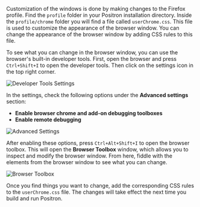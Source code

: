 Customization of the windows is done by making changes to the Firefox profile. Find the `profile` folder in your Positron installation directory. Inside the `profile/chrome` folder you will find a file called `userChrome.css`. This file is used to customize the appearance of the browser window. You can change the appearance of the browser window by adding CSS rules to this file.

To see what you can change in the browser window, you can use the browser's built-in developer tools. First, open the browser and press `Ctrl+Shift+I` to open the developer tools. Then click on the settings icon in the top right corner.

![Developer Tools Settings](/positron/assets/devtools-settings.png)

In the settings, check the following options under the **Advanced settings** section:

- **Enable browser chrome and add-on debugging toolboxes**
- **Enable remote debugging**

![Advanced Settings](/positron/assets/advanced-settings.png)

After enabling these options, press `Ctrl+Alt+Shift+I` to open the browser toolbox. This will open the **Browser Toolbox** window, which allows you to inspect and modify the browser window. From here, fiddle with the elements from the browser window to see what you can change.

![Browser Toolbox](/positron/assets/browser-toolbox.png)

Once you find things you want to change, add the corresponding CSS rules to the `userChrome.css` file. The changes will take effect the next time you build and run Positron.